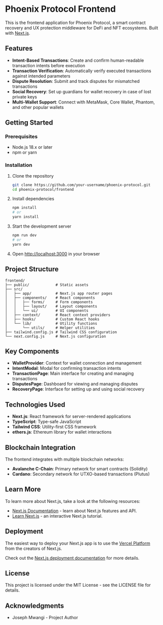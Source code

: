# Phoenix Protocol Frontend

This is the frontend application for Phoenix Protocol, a smart contract recovery and UX protection middleware for DeFi and NFT ecosystems. Built with [Next.js](https://nextjs.org).

## Features

- **Intent-Based Transactions**: Create and confirm human-readable transaction intents before execution
- **Transaction Verification**: Automatically verify executed transactions against intended parameters
- **Dispute Resolution**: Submit and track disputes for mismatched transactions
- **Social Recovery**: Set up guardians for wallet recovery in case of lost private keys
- **Multi-Wallet Support**: Connect with MetaMask, Core Wallet, Phantom, and other popular wallets

## Getting Started

### Prerequisites

- Node.js 18.x or later
- npm or yarn

### Installation

1. Clone the repository
   ```bash
   git clone https://github.com/your-username/phoenix-protocol.git
   cd phoenix-protocol/frontend
   ```

2. Install dependencies
   ```bash
   npm install
   # or
   yarn install
   ```

3. Start the development server
   ```bash
   npm run dev
   # or
   yarn dev
   ```

4. Open [http://localhost:3000](http://localhost:3000) in your browser

## Project Structure

```
frontend/
├── public/            # Static assets
├── src/
│   ├── app/           # Next.js app router pages
│   ├── components/    # React components
│   │   ├── forms/     # Form components
│   │   ├── layout/    # Layout components
│   │   └── ui/        # UI components
│   ├── context/       # React context providers
│   ├── hooks/         # Custom React hooks
│   └── lib/           # Utility functions
│       └── utils/     # Helper utilities
├── tailwind.config.js # Tailwind CSS configuration
└── next.config.js     # Next.js configuration
```

## Key Components

- **WalletProvider**: Context for wallet connection and management
- **IntentModal**: Modal for confirming transaction intents
- **TransactionPage**: Main interface for creating and managing transactions
- **DisputesPage**: Dashboard for viewing and managing disputes
- **RecoveryPage**: Interface for setting up and using social recovery

## Technologies Used

- **Next.js**: React framework for server-rendered applications
- **TypeScript**: Type-safe JavaScript
- **Tailwind CSS**: Utility-first CSS framework
- **ethers.js**: Ethereum library for wallet interactions

## Blockchain Integration

The frontend integrates with multiple blockchain networks:

- **Avalanche C-Chain**: Primary network for smart contracts (Solidity)
- **Cardano**: Secondary network for UTXO-based transactions (Plutus)

## Learn More

To learn more about Next.js, take a look at the following resources:

- [Next.js Documentation](https://nextjs.org/docs) - learn about Next.js features and API.
- [Learn Next.js](https://nextjs.org/learn) - an interactive Next.js tutorial.

## Deployment

The easiest way to deploy your Next.js app is to use the [Vercel Platform](https://vercel.com/new?utm_medium=default-template&filter=next.js&utm_source=create-next-app&utm_campaign=create-next-app-readme) from the creators of Next.js.

Check out the [Next.js deployment documentation](https://nextjs.org/docs/app/building-your-application/deploying) for more details.

## License

This project is licensed under the MIT License - see the LICENSE file for details.

## Acknowledgments

- Joseph Mwangi - Project Author

